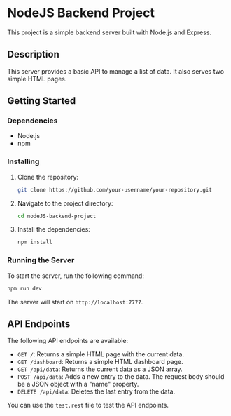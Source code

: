 # NodeJS Backend Project

This project is a simple backend server built with Node.js and Express.

## Description

This server provides a basic API to manage a list of data. It also serves two simple HTML pages.

## Getting Started

### Dependencies

* Node.js
* npm

### Installing

1. Clone the repository:
   ```bash
   git clone https://github.com/your-username/your-repository.git
   ```
2. Navigate to the project directory:
   ```bash
   cd nodeJS-backend-project
   ```
3. Install the dependencies:
   ```bash
   npm install
   ```

### Running the Server

To start the server, run the following command:

```bash
npm run dev
```

The server will start on `http://localhost:7777`.

## API Endpoints

The following API endpoints are available:

* `GET /`: Returns a simple HTML page with the current data.
* `GET /dashboard`: Returns a simple HTML dashboard page.
* `GET /api/data`: Returns the current data as a JSON array.
* `POST /api/data`: Adds a new entry to the data. The request body should be a JSON object with a "name" property.
* `DELETE /api/data`: Deletes the last entry from the data.

You can use the `test.rest` file to test the API endpoints.
